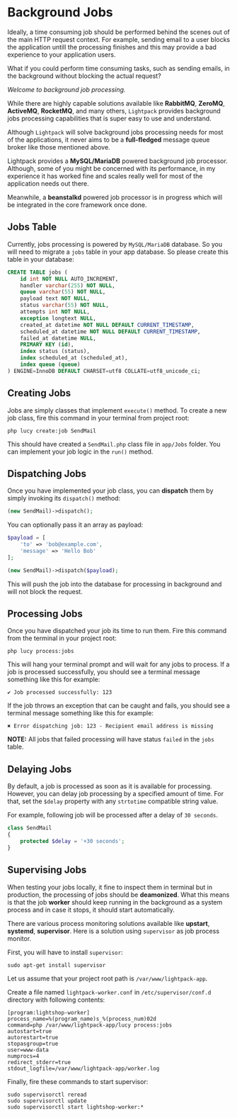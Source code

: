 # Background Jobs

Ideally, a time consuming job should be performed behind the scenes out of the main HTTP request context. For example, sending email to a user blocks the application untill the processing finishes and this may provide a bad experience to your application users. 

What if you could perform time consuming tasks, such as sending emails, in the background without blocking the actual request? 

*Welcome to background job processing.*

While there are highly capable solutions available like **RabbitMQ**, **ZeroMQ**, **ActiveMQ**, **RocketMQ**, and many others, `Lightpack` provides background jobs processing capabilities that is super easy to use and understand. 

Although `Lightpack` will solve background jobs processing needs for most of the applications, it never aims to be a **full-fledged** message queue broker like those mentioned above.

<p class="tip">Lightpack provides a <b>MySQL/MariaDB</b> powered background job processor. Although, some of you might be concerned with its performance, in my experience it has worked fine and scales really well for most of the application needs out there.</p>

<p class="tip">Meanwhile, a <b>beanstalkd</b> powered job processor is in progress which will be integrated in the core framework once done.</p>

## Jobs Table

Currently, jobs processing is powered by `MySQL/MariaDB` database. So you will need to migrate a `jobs` table in your app database. So please create this table in your database:

```sql
CREATE TABLE jobs (
    id int NOT NULL AUTO_INCREMENT,
    handler varchar(255) NOT NULL,
    queue varchar(55) NOT NULL,
    payload text NOT NULL,
    status varchar(55) NOT NULL,
    attempts int NOT NULL,
    exception longtext NULL,
    created_at datetime NOT NULL DEFAULT CURRENT_TIMESTAMP,
    scheduled_at datetime NOT NULL DEFAULT CURRENT_TIMESTAMP,
    failed_at datetime NULL,
    PRIMARY KEY (id),
    index status (status),
    index scheduled_at (scheduled_at),
    index queue (queue)
) ENGINE=InnoDB DEFAULT CHARSET=utf8 COLLATE=utf8_unicode_ci;
```

## Creating Jobs

Jobs are simply classes that implement `execute()` method. To create a new job class, fire this command in your terminal from project root:

```terminal
php lucy create:job SendMail
```

This should have created a `SendMail.php` class file in `app/Jobs` folder. You can implement your job logic in the `run()` method.

## Dispatching Jobs

Once you have implemented your job class, you can **dispatch** them by simply invoking its `dispatch()` method:

```php
(new SendMail)->dispatch();
```

You can optionally pass it an array as payload:

```php
$payload = [
    'to' => 'bob@example.com',
    'message' => 'Hello Bob'
];

(new SendMail)->dispatch($payload);
```

This will push the job into the database for processing in background and will not block the request.

## Processing Jobs

Once you have dispatched your job its time to run them. Fire this command from the terminal in your project root:

```terminal
php lucy process:jobs
```

This will hang your terminal prompt and will wait for any jobs to process. If a job is processed successfully, you should see a terminal message something like this for example:

```terminal
✔ Job processed successfully: 123
```

If the job throws an exception that can be caught and fails, you should see a terminal message something like this for example:

```terminal
✖ Error dispatching job: 123 - Recipient email address is missing
```

**NOTE:** All jobs that failed processing will have status `failed` in the `jobs` table.

## Delaying Jobs

By default, a job is processed as soon as it is available for processing. However, you can delay job processing by a specified amount of time. For that, set the `$delay` property with any `strtotime` compatible string value. 

For example, following job will be processed after a delay of `30 seconds`. 

```php
class SendMail
{
    protected $delay = '+30 seconds';
}
```

## Supervising Jobs

When testing your jobs locally, it fine to inspect them in terminal but in production, the processing of jobs should be **deamonized**. What this means is that the job **worker** should keep running in the background as a system process and in case it stops, it should start automatically.

There are various process monitoring solutions available like **upstart**, **systemd**, **supervisor**. Here is a solution using `supervisor` as job process monitor.

First, you will have to install `supervisor`:

```terminal
sudo apt-get install supervisor
```

Let us assume that your project root path is `/var/www/lightpack-app`.

Create a file named `lightpack-worker.conf` in `/etc/supervisor/conf.d` directory with following contents:

```text
[program:lightshop-worker]
process_name=%(program_name)s_%(process_num)02d
command=php /var/www/lightpack-app/lucy process:jobs
autostart=true
autorestart=true
stopasgroup=true
user=www-data
numprocs=4
redirect_stderr=true
stdout_logfile=/var/www/lightpack-app/worker.log
```

Finally, fire these commands to start supervisor:

```terminal
sudo supervisorctl reread
sudo supervisorctl update
sudo supervisorctl start lightshop-worker:*
```
